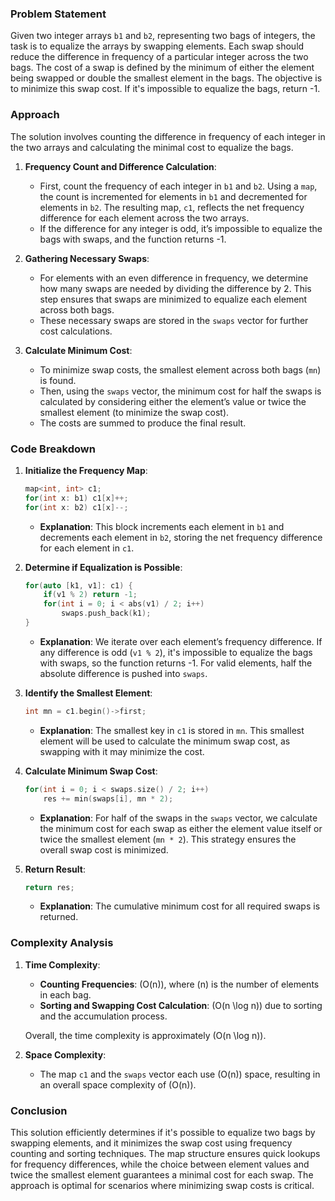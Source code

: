 ### Problem Statement

Given two integer arrays `b1` and `b2`, representing two bags of integers, the task is to equalize the arrays by swapping elements. Each swap should reduce the difference in frequency of a particular integer across the two bags. The cost of a swap is defined by the minimum of either the element being swapped or double the smallest element in the bags. The objective is to minimize this swap cost. If it's impossible to equalize the bags, return -1.

### Approach

The solution involves counting the difference in frequency of each integer in the two arrays and calculating the minimal cost to equalize the bags.

1. **Frequency Count and Difference Calculation**:
   - First, count the frequency of each integer in `b1` and `b2`. Using a `map`, the count is incremented for elements in `b1` and decremented for elements in `b2`. The resulting map, `c1`, reflects the net frequency difference for each element across the two arrays.
   - If the difference for any integer is odd, it’s impossible to equalize the bags with swaps, and the function returns -1.

2. **Gathering Necessary Swaps**:
   - For elements with an even difference in frequency, we determine how many swaps are needed by dividing the difference by 2. This step ensures that swaps are minimized to equalize each element across both bags.
   - These necessary swaps are stored in the `swaps` vector for further cost calculations.

3. **Calculate Minimum Cost**:
   - To minimize swap costs, the smallest element across both bags (`mn`) is found.
   - Then, using the `swaps` vector, the minimum cost for half the swaps is calculated by considering either the element’s value or twice the smallest element (to minimize the swap cost).
   - The costs are summed to produce the final result.

### Code Breakdown

1. **Initialize the Frequency Map**:

   ```cpp
   map<int, int> c1;
   for(int x: b1) c1[x]++;
   for(int x: b2) c1[x]--;
   ```

   - **Explanation**: This block increments each element in `b1` and decrements each element in `b2`, storing the net frequency difference for each element in `c1`.

2. **Determine if Equalization is Possible**:

   ```cpp
   for(auto [k1, v1]: c1) {
       if(v1 % 2) return -1;
       for(int i = 0; i < abs(v1) / 2; i++)
           swaps.push_back(k1);
   }
   ```

   - **Explanation**: We iterate over each element’s frequency difference. If any difference is odd (`v1 % 2`), it's impossible to equalize the bags with swaps, so the function returns -1. For valid elements, half the absolute difference is pushed into `swaps`.

3. **Identify the Smallest Element**:

   ```cpp
   int mn = c1.begin()->first;
   ```

   - **Explanation**: The smallest key in `c1` is stored in `mn`. This smallest element will be used to calculate the minimum swap cost, as swapping with it may minimize the cost.

4. **Calculate Minimum Swap Cost**:

   ```cpp
   for(int i = 0; i < swaps.size() / 2; i++)
       res += min(swaps[i], mn * 2);
   ```

   - **Explanation**: For half of the swaps in the `swaps` vector, we calculate the minimum cost for each swap as either the element value itself or twice the smallest element (`mn * 2`). This strategy ensures the overall swap cost is minimized.

5. **Return Result**:

   ```cpp
   return res;
   ```

   - **Explanation**: The cumulative minimum cost for all required swaps is returned.

### Complexity Analysis

1. **Time Complexity**:
   - **Counting Frequencies**: \(O(n)\), where \(n\) is the number of elements in each bag.
   - **Sorting and Swapping Cost Calculation**: \(O(n \log n)\) due to sorting and the accumulation process.

   Overall, the time complexity is approximately \(O(n \log n)\).

2. **Space Complexity**:
   - The map `c1` and the `swaps` vector each use \(O(n)\) space, resulting in an overall space complexity of \(O(n)\).

### Conclusion

This solution efficiently determines if it's possible to equalize two bags by swapping elements, and it minimizes the swap cost using frequency counting and sorting techniques. The map structure ensures quick lookups for frequency differences, while the choice between element values and twice the smallest element guarantees a minimal cost for each swap. The approach is optimal for scenarios where minimizing swap costs is critical.
